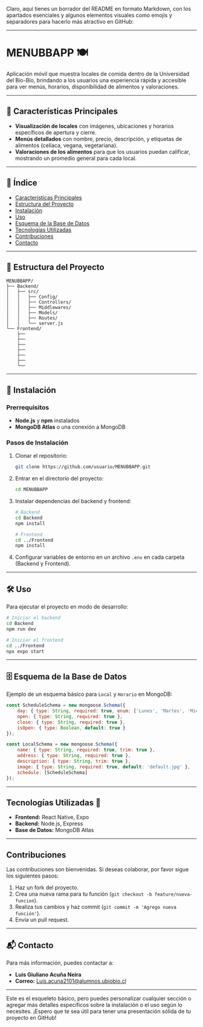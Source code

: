 Claro, aquí tienes un borrador del README en formato Markdown, con los apartados esenciales y algunos elementos visuales como emojis y separadores para hacerlo más atractivo en GitHub:

---

# MENUBBAPP 🍽️

Aplicación móvil que muestra locales de comida dentro de la Universidad del Bío-Bío, brindando a los usuarios una experiencia rápida y accesible para ver menús, horarios, disponibilidad de alimentos y valoraciones.

---

## 🌟 Características Principales

- **Visualización de locales** con imágenes, ubicaciones y horarios específicos de apertura y cierre.
- **Menús detallados** con nombre, precio, descripción, y etiquetas de alimentos (celíaca, vegana, vegetariana).
- **Valoraciones de los alimentos** para que los usuarios puedan calificar, mostrando un promedio general para cada local.

---

## 📑 Índice

- [Características Principales](#características-principales)
- [Estructura del Proyecto](#estructura-del-proyecto)
- [Instalación](#instalación)
- [Uso](#uso)
- [Esquema de la Base de Datos](#esquema-de-la-base-de-datos)
- [Tecnologías Utilizadas](#tecnologías-utilizadas)
- [Contribuciones](#contribuciones)
- [Contacto](#contacto)

---

## 📂 Estructura del Proyecto

```plaintext
MENUBBAPP/
├── Backend/
│   ├── src/
│   │   ├── Config/
│   │   ├── Controllers/
│   │   ├── Middlewares/
│   │   ├── Models/
│   │   ├── Routes/
│   │   └── server.js
└── Frontend/
    ├── 
    ├── 
    ├── 
    ├── 
    ├── 
    ├── 
    └── 
```

---

## 🚀 Instalación

### Prerrequisitos

- **Node.js** y **npm** instalados
- **MongoDB Atlas** o una conexión a MongoDB

### Pasos de Instalación

1. Clonar el repositorio:  
   ```bash
   git clone https://github.com/usuario/MENUBBAPP.git
   ```
2. Entrar en el directorio del proyecto:  
   ```bash
   cd MENUBBAPP
   ```
3. Instalar dependencias del backend y frontend:
   ```bash
   # Backend
   cd Backend
   npm install

   # Frontend
   cd ../Frontend
   npm install
   ```
4. Configurar variables de entorno en un archivo `.env` en cada carpeta (Backend y Frontend).

---

## 🛠️ Uso

Para ejecutar el proyecto en modo de desarrollo:

```bash
# Iniciar el backend
cd Backend
npm run dev

# Iniciar el frontend
cd ../Frontend
npx expo start
```

---

## 🗄️ Esquema de la Base de Datos

Ejemplo de un esquema básico para `Local` y `Horario` en MongoDB:

```javascript
const ScheduleSchema = new mongoose.Schema({
    day: { type: String, required: true, enum: ['Lunes', 'Martes', 'Miércoles', 'Jueves', 'Viernes', 'Sábado', 'Domingo'] },
    open: { type: String, required: true },
    close: { type: String, required: true },
    isOpen: { type: Boolean, default: true }
});

const LocalSchema = new mongoose.Schema({
    name: { type: String, required: true, trim: true },
    address: { type: String, required: true },
    description: { type: String, trim: true },
    image: { type: String, required: true, default: 'default.jpg' },
    schedule: [ScheduleSchema]
});
```

---

## Tecnologías Utilizadas  🧰 

- **Frontend:** React Native, Expo
- **Backend:** Node.js, Express
- **Base de Datos:** MongoDB Atlas

---

## Contribuciones

Las contribuciones son bienvenidas. Si deseas colaborar, por favor sigue los siguientes pasos:

1. Haz un fork del proyecto.
2. Crea una nueva rama para tu función (`git checkout -b feature/nueva-funcion`).
3. Realiza tus cambios y haz commit (`git commit -m 'Agrego nueva función'`).
4. Envía un pull request.

---

## 📬 Contacto

Para más información, puedes contactar a:

- **Luis Giuliano Acuña Neira**  
- **Correo:** [Luis.acuna2101@alumnos.ubiobio.cl](mailto:Luis.acuna2101@alumnos.ubiobio.cl)

---


Este es el esqueleto básico, pero puedes personalizar cualquier sección o agregar más detalles específicos sobre la instalación o el uso según lo necesites. ¡Espero que te sea útil para tener una presentación sólida de tu proyecto en GitHub!
